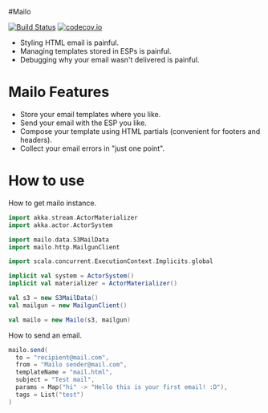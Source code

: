#Mailo

[![Build Status](https://drone.our.buildo.io/api/badges/buildo/mailo/status.svg)](https://drone.our.buildo.io/buildo/mailo)
[![codecov.io](https://codecov.io/github/buildo/mailo/coverage.svg?branch=master)](https://codecov.io/github/buildo/mailo?branch=master)

- Styling HTML email is painful.
- Managing templates stored in ESPs is painful.
- Debugging why your email wasn't delivered is painful.

# Mailo Features
- Store your email templates where you like.
- Send your email with the ESP you like.
- Compose your template using HTML partials (convenient for footers and headers).
- Collect your email errors in "just one point".

# How to use
How to get mailo instance.
```scala
import akka.stream.ActorMaterializer
import akka.actor.ActorSystem

import mailo.data.S3MailData
import mailo.http.MailgunClient

import scala.concurrent.ExecutionContext.Implicits.global

implicit val system = ActorSystem()
implicit val materializer = ActorMaterializer()

val s3 = new S3MailData()
val mailgun = new MailgunClient()

val mailo = new Mailo(s3, mailgun)
```

How to send an email.
```scala
mailo.send(
  to = "recipient@mail.com",
  from = "Mailo sender@mail.com",
  templateName = "mail.html",
  subject = "Test mail",
  params = Map("hi" -> "Hello this is your first email! :D"),
  tags = List("test")
)
```
